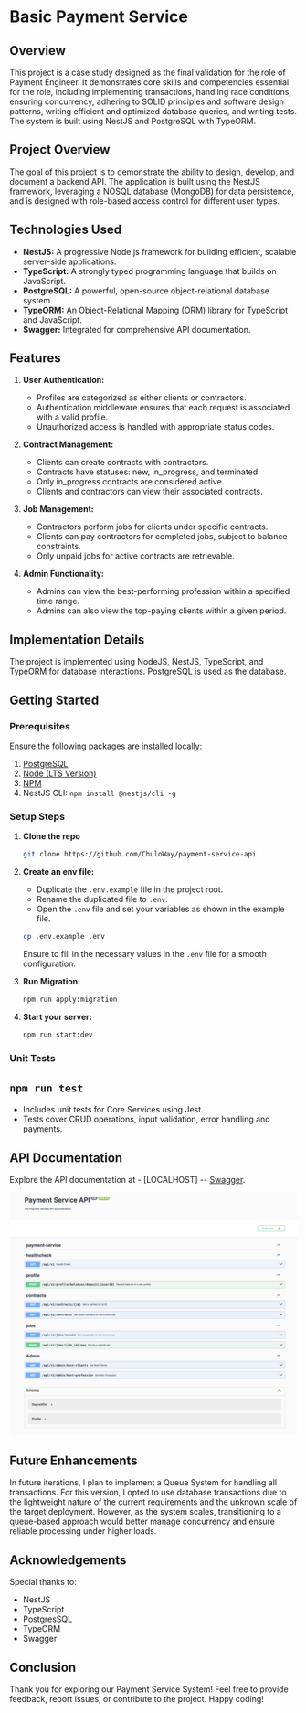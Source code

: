 # Basic Payment Service

## Overview

This project is a case study designed as the final validation for the role of Payment Engineer. It demonstrates core skills and competencies essential for the role, including implementing transactions, handling race conditions, ensuring concurrency, adhering to SOLID principles and software design patterns, writing efficient and optimized database queries, and writing tests. The system is built using NestJS and PostgreSQL with TypeORM.

## Project Overview

The goal of this project is to demonstrate the ability to design, develop, and document a backend API. The application is built using the NestJS framework, leveraging a NOSQL database (MongoDB) for data persistence, and is designed with role-based access control for different user types.

## Technologies Used

- **NestJS:** A progressive Node.js framework for building efficient, scalable server-side applications.
- **TypeScript:** A strongly typed programming language that builds on JavaScript.
- **PostgreSQL:** A powerful, open-source object-relational database system.
- **TypeORM:** An Object-Relational Mapping (ORM) library for TypeScript and JavaScript.
- **Swagger:** Integrated for comprehensive API documentation.

## Features

1. **User Authentication:**

   - Profiles are categorized as either clients or contractors.
   - Authentication middleware ensures that each request is associated with a valid profile.
   - Unauthorized access is handled with appropriate status codes.

2. **Contract Management:**

   - Clients can create contracts with contractors.
   - Contracts have statuses: new, in_progress, and terminated.
   - Only in_progress contracts are considered active.
   - Clients and contractors can view their associated contracts.

3. **Job Management:**

   - Contractors perform jobs for clients under specific contracts.
   - Clients can pay contractors for completed jobs, subject to balance constraints.
   - Only unpaid jobs for active contracts are retrievable.

4. **Admin Functionality:**
   - Admins can view the best-performing profession within a specified time range.
   - Admins can also view the top-paying clients within a given period.

## Implementation Details

The project is implemented using NodeJS, NestJS, TypeScript, and TypeORM for database interactions. PostgreSQL is used as the database.

## Getting Started

### Prerequisites

Ensure the following packages are installed locally:

1. [PostgreSQL](https://www.postgresql.org/download/)
2. [Node (LTS Version)](https://nodejs.org)
3. [NPM](https://docs.npmjs.com/downloading-and-installing-node-js-and-npm)
4. NestJS CLI: `npm install @nestjs/cli -g`

### Setup Steps

1. **Clone the repo**

   ```bash
   git clone https://github.com/ChuloWay/payment-service-api
   ```

2. **Create an env file:**

   - Duplicate the `.env.example` file in the project root.
   - Rename the duplicated file to `.env`.
   - Open the `.env` file and set your variables as shown in the example file.

   ```bash
   cp .env.example .env
   ```

   Ensure to fill in the necessary values in the `.env` file for a smooth configuration.

3. **Run Migration:**

   ```bash
   npm run apply:migration
   ```

4. **Start your server:**

   ```bash
   npm run start:dev
   ```

### Unit Tests

## `npm run test`

- Includes unit tests for Core Services using Jest.
- Tests cover CRUD operations, input validation, error handling and payments.

## API Documentation

Explore the API documentation at - [LOCALHOST] -- [Swagger](http://localhost:3000/api/v1/docs).

![Swagger Api](./public/images/docs.png)

## Future Enhancements

In future iterations, I plan to implement a Queue System for handling all transactions. For this version, I opted to use database transactions due to the lightweight nature of the current requirements and the unknown scale of the target deployment. However, as the system scales, transitioning to a queue-based approach would better manage concurrency and ensure reliable processing under higher loads.

## Acknowledgements

Special thanks to:

- NestJS
- TypeScript
- PostgresSQL
- TypeORM
- Swagger

## Conclusion

Thank you for exploring our Payment Service System! Feel free to provide feedback, report issues, or contribute to the project. Happy coding!
